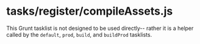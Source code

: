 # tasks/register/compileAssets.js

This Grunt tasklist is not designed to be used directly-- rather it is a helper called by the `default`, `prod`, `build`, and `buildProd` tasklists.

<docmeta name="displayName" value="compileAssets.js">
